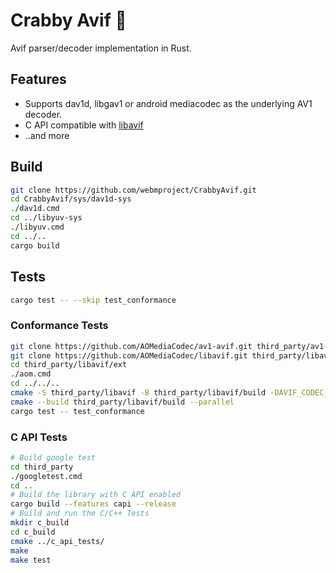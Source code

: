 # Crabby Avif 🦀

Avif parser/decoder implementation in Rust.

## Features
 * Supports dav1d, libgav1 or android mediacodec as the underlying AV1 decoder.
 * C API compatible with [libavif](https://github.com/aomediacodec/libavif)
 * ..and more

## Build

```sh
git clone https://github.com/webmproject/CrabbyAvif.git
cd CrabbyAvif/sys/dav1d-sys
./dav1d.cmd
cd ../libyuv-sys
./libyuv.cmd
cd ../..
cargo build
```

## Tests

```sh
cargo test -- --skip test_conformance
```

### Conformance Tests

```sh
git clone https://github.com/AOMediaCodec/av1-avif.git third_party/av1-avif
git clone https://github.com/AOMediaCodec/libavif.git third_party/libavif
cd third_party/libavif/ext
./aom.cmd
cd ../../..
cmake -S third_party/libavif -B third_party/libavif/build -DAVIF_CODEC_AOM=LOCAL -DAVIF_BUILD_APPS=ON
cmake --build third_party/libavif/build --parallel
cargo test -- test_conformance
```

### C API Tests

```sh
# Build google test
cd third_party
./googletest.cmd
cd ..
# Build the library with C API enabled
cargo build --features capi --release
# Build and run the C/C++ Tests
mkdir c_build
cd c_build
cmake ../c_api_tests/
make
make test
```
